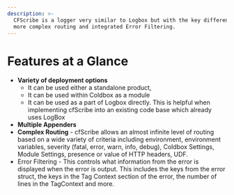 ```yaml
---
description: >-
  CFScribe is a logger very similar to Logbox but with the key difference of
  more complex routing and integrated Error Filtering.
---
```


# Features at a Glance

* **Variety of deployment options**
  * It can be used either a standalone product,&#x20;
  * It can be used within Coldbox as a module&#x20;
  * It can be used as a part of Logbox directly. This is helpful when implementing cfScribe into an existing code base which already uses LogBox
* **Multiple Appenders**
* **Complex Routing** - cfScribe allows an almost infinite level of routing based on a wide variety of criteria including environment, environment variables, severity (fatal, error, warn, info, debug), Coldbox Settings, Module Settings, presence or value of HTTP headers, UDF.&#x20;
* Error Filtering - This controls what information from the error is displayed when the error is output. This includes the keys from the error struct, the keys in the Tag Context section of the error, the number of lines in the TagContext and more.&#x20;

